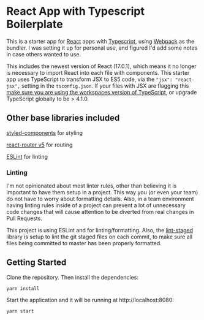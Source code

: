 # React App with Typescript Boilerplate
This is a starter app for [React](reactjs.org) apps with [Typescript](typescriptlang.org), using [Webpack](webpackjs.org) as the bundler. I was setting it up for personal use, and figured I'd add some notes in case others wanted to use. 

This includes the newest version of React (17.0.1), which means it no longer is necessary to import React into each file with components. This starter app uses TypeScript to transform JSX to ES5 code, via the `"jsx": "react-jsx",` setting in the `tsconfig.json`. If your files with JSX are flagging this [make sure you are using the workspaces version of TypeScript](https://code.visualstudio.com/docs/typescript/typescript-compiling#_using-newer-typescript-versions), or upgrade TypeScript globally to be > 4.1.0. 

## Other base libraries included 
[styled-components](https://www.styled-components.com/) for styling

[react-router v5](reactrouter.com) for routing

[ESLint](eslint.org) for linting

### Linting
I'm not opinionated about most linter rules, other than believing it is important to have them setup in a project. This way you (or even your team) do not have to worry about formatting details. Also, in a team environment having linting rules inside of a project can prevent a lot of unnecessary code changes that will cause attention to be diverted from real changes in Pull Requests. 

This project is using ESLint and for linting/formatting. Also, the [lint-staged](https://github.com/okonet/lint-staged) library is setup to lint the git staged files on each commit, to make sure all files being committed to master has been properly formatted.

## Getting Started

Clone the repository. Then install the dependencies:
```
yarn install
```

Start the application and it will be running at http://localhost:8080:
```
yarn start
```